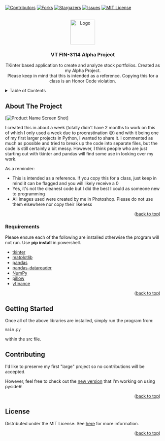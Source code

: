<div id="top"></div>
<!--
*** Thanks for checking out the Best-README-Template. If you have a suggestion
*** that would make this better, please fork the repo and create a pull request
*** or simply open an issue with the tag "enhancement".
*** Don't forget to give the project a star!
*** Thanks again! Now go create something AMAZING! :D
-->



<!-- PROJECT SHIELDS -->
<!--
*** I'm using markdown "reference style" links for readability.
*** Reference links are enclosed in brackets [ ] instead of parentheses ( ).
*** See the bottom of this document for the declaration of the reference variables
*** for contributors-url, forks-url, etc. This is an optional, concise syntax you may use.
*** https://www.markdownguide.org/basic-syntax/#reference-style-links
-->

[![Contributors][contributors-shield]][contributors-url]
[![Forks][forks-shield]][forks-url]
[![Stargazers][stars-shield]][stars-url]
[![Issues][issues-shield]][issues-url]
[![MIT License][license-shield]][license-url]


<!-- PROJECT LOGO -->
<br />
<div align="center">
  <a href="https://github.com/othneildrew/Best-README-Template">
    <img src="images/logo.png" alt="Logo" width="80" height="80">
  </a>

  <h3 align="center">VT FIN-3114 Alpha Project</h3>

  <p align="center">
    TKinter based application to create and analyze stock portfolios. Created as my Alpha Project.
    <br />
    Please keep in mind that this is intended as a reference. Copying this for a class is an Honor Code violation.
    <br />
  </p>
</div>



<!-- TABLE OF CONTENTS -->
<details>
  <summary>Table of Contents</summary>
  <ol>
    <li>
      <a href="#about-the-project">About The Project</a>
      <ul>
        <li><a href="#built-with">Built With</a></li>
      </ul>
    </li>
    <li>
      <a href="#getting-started">Getting Started</a>
      <ul>
        <li><a href="#prerequisites">Prerequisites</a></li>
        <li><a href="#installation">Installation</a></li>
      </ul>
    </li>
    <li><a href="#usage">Usage</a></li>
    <li><a href="#roadmap">Roadmap</a></li>
    <li><a href="#contributing">Contributing</a></li>
    <li><a href="#license">License</a></li>
    <li><a href="#contact">Contact</a></li>
    <li><a href="#acknowledgments">Acknowledgments</a></li>
  </ol>
</details>



<!-- ABOUT THE PROJECT -->
## About The Project

[![Product Name Screen Shot][product-screenshot]]

I created this in about a week (totally didn't have 2 months to work on this of which I only used a week due to procrastination :sweat_smile:) and with it being one of my first larger projects in Python, I wanted to share it. I commented as much as possible and tried to break up the code into separate files, but the code is still certainly a bit messy. However, I think people who are just starting out with tkinter and pandas will find some use in looking over my work.

As a reminder:
* This is intended as a reference. If you copy this for a class, just keep in mind it can be flagged and you will likely receive a 0
* Yes, it's not the cleanest code but I did the best I could as someone new to programming 
* All images used were created by me in Photoshop. Please do not use them elsewhere nor copy their likeness

<p align="right">(<a href="#top">back to top</a>)</p>



### Requirements

Please ensure each of the following are installed otherwise the program will not run. Use <b>pip install</b> in powershell.

* [tkinter](https://docs.python.org/3/library/tkinter.html)
* [matplotlib](https://matplotlib.org/)
* [pandas](https://pandas.pydata.org/docs/)
* [pandas-datareader](https://pandas-datareader.readthedocs.io/en/latest/)
* [NumPy](https://numpy.org/)
* [pillow](https://pillow.readthedocs.io/en/stable/reference/Image.html)
* [yfinance](https://pypi.org/project/yfinance/)

<p align="right">(<a href="#top">back to top</a>)</p>



<!-- GETTING STARTED -->
## Getting Started

Once all of the above libraries are installed, simply run the program from:
  ```sh
  main.py
  ```
 within the src file. 


<!-- CONTRIBUTING -->
## Contributing

I'd like to preserve my first "large" project so no contributions will be accepted. 

However, feel free to check out the [new version](https://github.com/IvanTsukei/Investment-Portfolio-Manager) that I'm working on using pyside6!

<p align="right">(<a href="#top">back to top</a>)</p>



<!-- LICENSE -->
## License

Distributed under the MIT License. See [here](https://opensource.org/licenses/MIT) for more information.

<p align="right">(<a href="#top">back to top</a>)</p>


<!-- MARKDOWN LINKS & IMAGES -->
<!-- https://www.markdownguide.org/basic-syntax/#reference-style-links -->
[contributors-shield]: https://img.shields.io/github/contributors/othneildrew/Best-README-Template.svg?style=for-the-badge
[contributors-url]: https://github.com/othneildrew/Best-README-Template/graphs/contributors
[forks-shield]: https://img.shields.io/github/forks/othneildrew/Best-README-Template.svg?style=for-the-badge
[forks-url]: https://github.com/othneildrew/Best-README-Template/network/members
[stars-shield]: https://img.shields.io/github/stars/othneildrew/Best-README-Template.svg?style=for-the-badge
[stars-url]: https://github.com/othneildrew/Best-README-Template/stargazers
[issues-shield]: https://img.shields.io/github/issues/othneildrew/Best-README-Template.svg?style=for-the-badge
[issues-url]: https://github.com/othneildrew/Best-README-Template/issues
[license-shield]: https://img.shields.io/github/license/othneildrew/Best-README-Template.svg?style=for-the-badge
[license-url]: https://github.com/othneildrew/Best-README-Template/blob/master/LICENSE.txt
[linkedin-shield]: https://img.shields.io/badge/-LinkedIn-black.svg?style=for-the-badge&logo=linkedin&colorB=555
[linkedin-url]: https://linkedin.com/in/othneildrew
[product-screenshot]: images/screenshot.png
